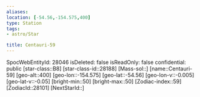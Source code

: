 ```yaml
---
aliases: 
location: [-54.56,-154.575,400]
type: Station
tags:
- astro/Star

title: Centauri-59
---
```

SpocWebEntityId: 28046
isDeleted: false
isReadOnly: false
confidential: public
[star-class::B8]
[star-class-id::28188]
[Mass-sol::]
[name::Centauri-59]
[geo-alt::400]
[geo-lon::-154.575]
[geo-lat::-54.56]
[geo-lon-v::-0.005]
[geo-lat-v::-0.05]
[bright-min::50]
[bright-max::50]
[Zodiac-index::59]
[ZodiacId::28101]
[NextStarId::]



